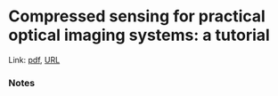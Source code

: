 
# Compressed sensing for practical optical imaging systems: a tutorial

Link: [pdf](zotero://select/items/@Marcia2011Compressed), [URL](http://opticalengineering.spiedigitallibrary.org/article.aspx?doi=10.1117/1.3596602)

### Notes